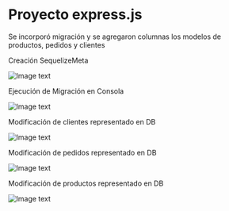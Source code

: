 <h1>Proyecto express.js</h1>
<p>Se incorporó migración y se agregaron columnas los modelos de productos, pedidos y clientes</p>

<p>Creación SequelizeMeta</p>

![Image text](https://github.com/Cataa97/express_crud/blob/main/img/sequelize.png)

<p>Ejecución de Migración en Consola </p>

![Image text](https://github.com/Cataa97/express_crud/blob/main/img/consola.png)

<p>Modificación de clientes representado en DB</p>

![Image text](https://github.com/Cataa97/express_crud/blob/main/img/clientes.png)

<p>Modificación de pedidos representado en DB</p>

![Image text](https://github.com/Cataa97/express_crud/blob/main/img/pedidos.png)

<p>Modificación de productos representado en DB</p>

![Image text](https://github.com/Cataa97/express_crud/blob/main/img/productos.png)